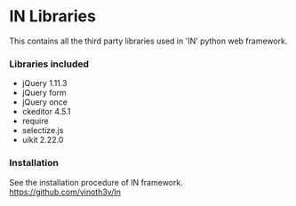 # IN Libraries

This contains all the third party libraries used in 'IN' python web framework.


### Libraries included

* jQuery 1.11.3
* jQuery form
* jQuery once
* ckeditor 4.5.1
* require
* selectize.js
* uikit 2.22.0


### Installation

See the installation procedure of IN framework. https://github.com/vinoth3v/In